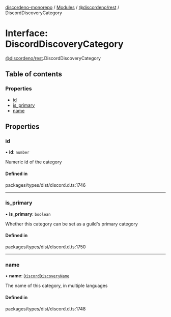 [discordeno-monorepo](../README.md) / [Modules](../modules.md) / [@discordeno/rest](../modules/discordeno_rest.md) / DiscordDiscoveryCategory

# Interface: DiscordDiscoveryCategory

[@discordeno/rest](../modules/discordeno_rest.md).DiscordDiscoveryCategory

## Table of contents

### Properties

- [id](discordeno_rest.DiscordDiscoveryCategory.md#id)
- [is_primary](discordeno_rest.DiscordDiscoveryCategory.md#is_primary)
- [name](discordeno_rest.DiscordDiscoveryCategory.md#name)

## Properties

### id

• **id**: `number`

Numeric id of the category

#### Defined in

packages/types/dist/discord.d.ts:1746

---

### is_primary

• **is_primary**: `boolean`

Whether this category can be set as a guild's primary category

#### Defined in

packages/types/dist/discord.d.ts:1750

---

### name

• **name**: [`DiscordDiscoveryName`](discordeno_rest.DiscordDiscoveryName.md)

The name of this category, in multiple languages

#### Defined in

packages/types/dist/discord.d.ts:1748
